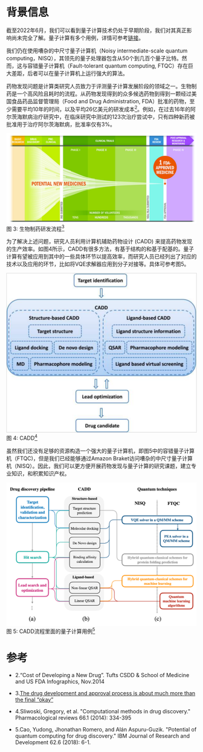 # 背景信息

截至2022年6月，我们可以看到量子计算技术仍处于早期阶段，我们对其真正影响尚未完全了解。量子计算有多个用例，详情可参考[链接](https://www.forbes.com/sites/chuckbrooks/2021/03/21/the-emerging-paths-of-quantum-computing/?sh=765b2ed6613e)。

我们仍在使用嘈杂的中尺寸量子计算机（Noisy intermediate-scale quantum computing，NISQ），其领先的量子处理器包含从50个到几百个量子比特。然而，这与容错量子计算机（Fault-tolerant quantum computing, FTQC）存在巨大差距，后者可以在量子计算机上运行强大的算法。

药物发现问题是计算类研究人员致力于评测量子计算发展阶段的领域之一。生物制药是一个高风险且耗时的流程。从药物发现得到的众多候选药物到得到一颗经过美国食品药品监督管理局（Food and Drug Administration, FDA）批准的药物，至少需要平均10年的时间，以及平均26亿美元的研发成本[<sup>2</sup>](#drug-discovery)。例如，在过去16年的阿尔茨海默病治疗研究中，在临床研究中测试的123次治疗尝试中，只有四种新药被批准用于治疗阿尔茨海默病，批准率仅有3%。

![Drug Discovery](../images/drug-discovery.png)
图 3: 生物制药研发流程[<sup>3</sup>](#drug-discovery)

为了解决上述问题，研究人员利用计算机辅助药物设计 (CADD) 来提高药物发现的生产效率。如图4所示，CADD有很多方法，有基于结构的和基于配基的。量子计算有望被应用到其中的一些具体环节以提高效率，而研究人员已经列出了对应的技术以及应用的环节，比如将VQE求解器应用到分子对接等。具体可参考图5。

![CADD](../images/cadd.png)
图 4: CADD[<sup>4</sup>](#cadd)


虽然我们还没有足够的资源构造一个强大的量子计算机，即图5中的容错量子计算机（FTQC)，但是我们已经能够通过Amazon Braket访问嘈杂的中尺寸量子计算机（NISQ）。因此，我们可以更方便开展药物发现与量子计算的研究课题，建立专业知识，和积累知识产权。

![CADD-QC](../images/cadd-qc.png)
图 5: CADD流程里面的量子计算用例[<sup>5</sup>](#cadd)

# 参考
<div id='drug-discovery'></div>

 - 2.“Cost of Developing a New Drug”. Tufts CSDD & School of Medicine and US FDA Infographics, Nov.2014

 - 3.[The drug development and approval process is about much more than the final “okay”](https://catalyst.phrma.org/the-drug-development-and-approval-process-is-about-much-more-than-the-final-okay)

- 4.Sliwoski, Gregory, et al. "Computational methods in drug discovery." Pharmacological reviews 66.1 (2014): 334-395

- 5.Cao, Yudong, Jhonathan Romero, and Alán Aspuru-Guzik. "Potential of quantum computing for drug discovery." IBM Journal of Research and Development 62.6 (2018): 6-1.